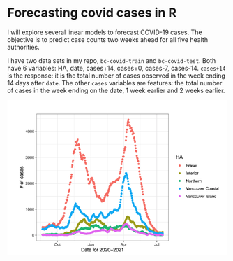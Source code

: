 # Forecasting covid cases in R
I will explore several linear models to forecast COVID-19 cases. The objective is to predict case counts two weeks ahead for all five health authorities.

I have two data sets in my repo, `bc-covid-train` and `bc-covid-test`. Both have 6 variables: HA, date, cases+14, cases+0, cases-7, cases-14. `cases+14` is the response: it is the total number of cases observed in the week ending 14 days after `date`. The other `cases` variables are features: the total number of cases in the week ending on the date, 1 week earlier and 2 weeks earlier.

![Covid cases by Health Authorities](https://github.com/didemch/Forecasting-Covid-Cases/blob/main/Covid%20Cases.png)
